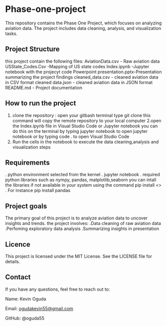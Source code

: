 # Phase-one-project
This repository contains the Phase One Project, which focuses on analyzing aviation data. The project includes data cleaning, analysis, and visualization tasks.

## Project Structure
this project contain the following files:
AviationData.csv - Raw aviation data
USState_Codes.Csv -Mapping of US state codes
Index.ipynb -Jupyter notebook with the projecyt code 
Powerpoint presentation.pptx-Presentation summarizing the project findings
cleaned_data.csv - cleaned aviation data in CSV format 
cleaned data.json - cleaned aviation data in JSON format
README.md - Project documentation

## How to run the project
 1. clone the repository :
open your gitbash terminal
 type git clone <repository-url> 
 this command will copy the remote repository to your local computer
 2.open  the Index.ipynb file in Visual Studio Code or Jupyter notebook
 you can do this on the terminal by typing jupyter notebook to open jupyter notebook or by typing code . to open Visual Studio Code
 3. Run the cells in the notebook to execute the data cleaning,analysis and visualization steps

## Requirements
. python environment selected from the kernel
. jupyter notebook
. required python libraries such as nympy, pandas, matplotlib,seaborn
you can intall the libraries if not available in your system using the command pip install <> . For instance pip install pandas

## Project goals
The primary goal of this project is to analyze aviation data to uncover insights and trends.
the project involves:
 .Data cleaning of raw aviation data
 .Perfoming exploratory data analysis
 .Summarizing insights in presentation

 ## Licence
 This project is licensed under the MIT License. See the LICENSE file for details.

 ## Contact
 If you have any questions, feel free to reach out to:

Name: Kevin Oguda

Email: ogudakevin55@gmail.com

GitHub: @oguda55

  

